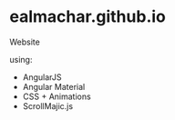 # ealmachar.github.io

Website

using:
- AngularJS
- Angular Material
- CSS + Animations
- ScrollMajic.js